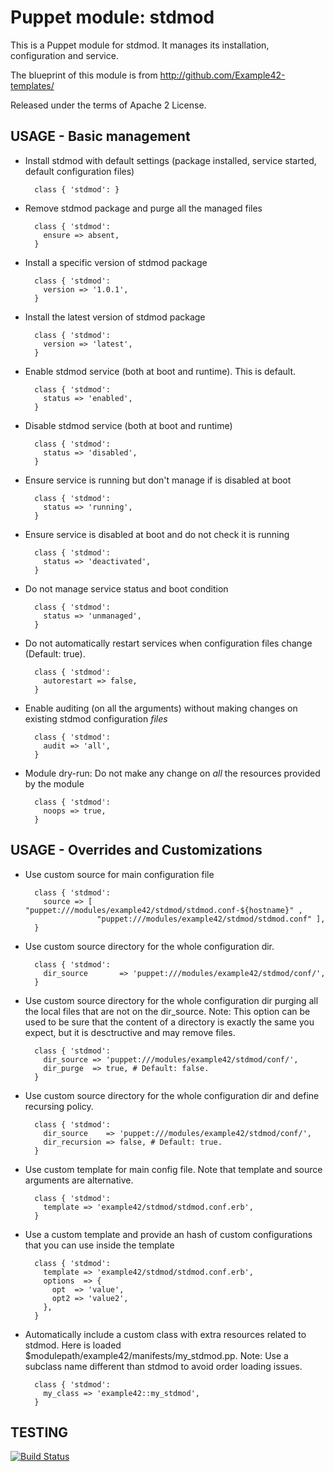 # Puppet module: stdmod

This is a Puppet module for stdmod.
It manages its installation, configuration and service.

The blueprint of this module is from http://github.com/Example42-templates/

Released under the terms of Apache 2 License.


## USAGE - Basic management

* Install stdmod with default settings (package installed, service started, default configuration files)

        class { 'stdmod': }

* Remove stdmod package and purge all the managed files

        class { 'stdmod':
          ensure => absent,
        }

* Install a specific version of stdmod package

        class { 'stdmod':
          version => '1.0.1',
        }

* Install the latest version of stdmod package

        class { 'stdmod':
          version => 'latest',
        }

* Enable stdmod service (both at boot and runtime). This is default.

        class { 'stdmod':
          status => 'enabled',
        }

* Disable stdmod service (both at boot and runtime)

        class { 'stdmod':
          status => 'disabled',
        }

* Ensure service is running but don't manage if is disabled at boot

        class { 'stdmod':
          status => 'running',
        }

* Ensure service is disabled at boot and do not check it is running

        class { 'stdmod':
          status => 'deactivated',
        }

* Do not manage service status and boot condition

        class { 'stdmod':
          status => 'unmanaged',
        }

* Do not automatically restart services when configuration files change (Default: true).

        class { 'stdmod':
          autorestart => false,
        }

* Enable auditing (on all the arguments)  without making changes on existing stdmod configuration *files*

        class { 'stdmod':
          audit => 'all',
        }

* Module dry-run: Do not make any change on *all* the resources provided by the module

        class { 'stdmod':
          noops => true,
        }


## USAGE - Overrides and Customizations
* Use custom source for main configuration file 

        class { 'stdmod':
          source => [ "puppet:///modules/example42/stdmod/stdmod.conf-${hostname}" ,
                      "puppet:///modules/example42/stdmod/stdmod.conf" ], 
        }


* Use custom source directory for the whole configuration dir.

        class { 'stdmod':
          dir_source       => 'puppet:///modules/example42/stdmod/conf/',
        }

* Use custom source directory for the whole configuration dir purging all the local files that are not on the dir_source.
  Note: This option can be used to be sure that the content of a directory is exactly the same you expect, but it is desctructive and may remove files.

        class { 'stdmod':
          dir_source => 'puppet:///modules/example42/stdmod/conf/',
          dir_purge  => true, # Default: false.
        }

* Use custom source directory for the whole configuration dir and define recursing policy.

        class { 'stdmod':
          dir_source    => 'puppet:///modules/example42/stdmod/conf/',
          dir_recursion => false, # Default: true.
        }

* Use custom template for main config file. Note that template and source arguments are alternative. 

        class { 'stdmod':
          template => 'example42/stdmod/stdmod.conf.erb',
        }

* Use a custom template and provide an hash of custom configurations that you can use inside the template

        class { 'stdmod':
          template => 'example42/stdmod/stdmod.conf.erb',
          options  => {
            opt  => 'value',
            opt2 => 'value2',
          },
        }

* Automatically include a custom class with extra resources related to stdmod.
  Here is loaded $modulepath/example42/manifests/my_stdmod.pp.
  Note: Use a subclass name different than stdmod to avoid order loading issues.

        class { 'stdmod':
          my_class => 'example42::my_stdmod',
        }

## TESTING
[![Build Status](https://travis-ci.org/example42/puppet-stdmod.png?branch=master)](https://travis-ci.org/example42/puppet-stdmod)
